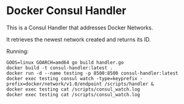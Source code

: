 # Docker Consul Handler
This is a Consul Handler that addresses Docker Networks.

It retrieves the newest network created and returns
its ID.

Running:
```
GOOS=linux GOARCH=amd64 go build handler.go
docker build -t consul-handler:latest .
docker run -d --name testing -p 8500:8500 consul-handler:latest
docker exec testing consul watch -type=keyprefix -prefix=docker/network/v1.0/endpoint /scripts/handler &
docker exec testing cat /scripts/consul_watch.log
docker exec testing cat /scripts/consul_watch.log
```
